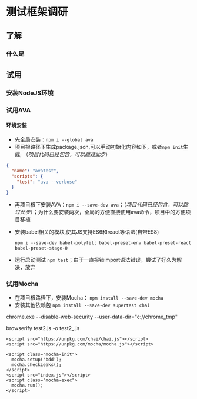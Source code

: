 # 测试框架调研

## 了解

### 什么是

## 试用

### 安装NodeJS环境

### 试用AVA

#### 环境安装

* 先全局安装：`npm i --global ava`
* 项目根路径下生成package.json,可以手动初始化内容如下，或者`npm init`生成; （*项目代码已经包含，可以跳过此步*）

```json
{
  "name": "avatest",
  "scripts": {
    "test": "ava --verbose"
  }
}
```

* 再项目根下安装AVA：`npm i --save-dev ava`；（*项目代码已经包含，可以跳过此步*）；为什么要安装两次，全局的方便直接使用ava命令，项目中的方便项目移植
* 安装babel相关的模块,使其JS支持ES6和react等语法(自带ES8)

    `npm i --save-dev babel-polyfill babel-preset-env babel-preset-react babel-preset-stage-0`

* 运行启动测试 `npm test`；由于一直报错import语法错误，尝试了好久为解决，放弃

### 试用Mocha

* 在项目根路径下，安装Mocha： `npm install --save-dev mocha`
* 安装其他依赖包 `npm install --save-dev supertest chai`


chrome.exe --disable-web-security --user-data-dir="c://chrome_tmp"

browserify  test2.js -o test2_.js

<!DOCTYPE html>
<html lang="en">
  <head>
    <meta charset="utf-8" />
    <title>Mocha Tests</title>
    <meta name="viewport" content="width=device-width, initial-scale=1.0" />
    <link rel="stylesheet" href="https://unpkg.com/mocha/mocha.css" />
  </head>
  <body>
    <div id="mocha"></div>

    <script src="https://unpkg.com/chai/chai.js"></script>
    <script src="https://unpkg.com/mocha/mocha.js"></script>

    <script class="mocha-init">
      mocha.setup('bdd');
      mocha.checkLeaks();
    </script>
    <script src="index.js"></script>
    <script class="mocha-exec">
      mocha.run();
    </script>
  </body>
</html>